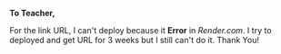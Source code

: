 **To Teacher,**

For the link URL, I can't deploy because it **Error** in *Render.com*. I try to deployed and get URL for 3 weeks but I still can't do it.
Thank You!

